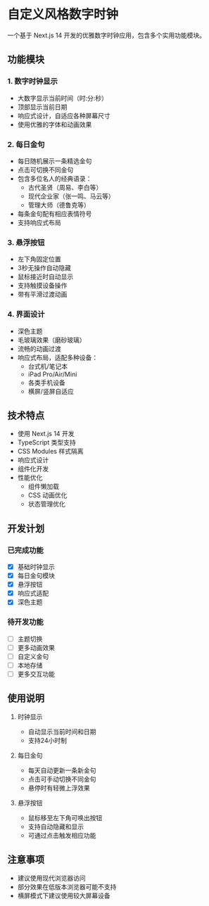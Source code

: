 # 自定义风格数字时钟

一个基于 Next.js 14 开发的优雅数字时钟应用，包含多个实用功能模块。

## 功能模块

### 1. 数字时钟显示
- 大数字显示当前时间（时:分:秒）
- 顶部显示当前日期
- 响应式设计，自适应各种屏幕尺寸
- 使用优雅的字体和动画效果

### 2. 每日金句
- 每日随机展示一条精选金句
- 点击可切换不同金句
- 包含多位名人的经典语录：
  - 古代圣贤（周易、李白等）
  - 现代企业家（张一鸣、马云等）
  - 管理大师（德鲁克等）
- 每条金句配有相应表情符号
- 支持响应式布局

### 3. 悬浮按钮
- 左下角固定位置
- 3秒无操作自动隐藏
- 鼠标接近时自动显示
- 支持触摸设备操作
- 带有平滑过渡动画

### 4. 界面设计
- 深色主题
- 毛玻璃效果（磨砂玻璃）
- 流畅的动画过渡
- 响应式布局，适配多种设备：
  - 台式机/笔记本
  - iPad Pro/Air/Mini
  - 各类手机设备
  - 横屏/竖屏自适应

## 技术特点

- 使用 Next.js 14 开发
- TypeScript 类型支持
- CSS Modules 样式隔离
- 响应式设计
- 组件化开发
- 性能优化
  - 组件懒加载
  - CSS 动画优化
  - 状态管理优化

## 开发计划

### 已完成功能
- [x] 基础时钟显示
- [x] 每日金句模块
- [x] 悬浮按钮
- [x] 响应式适配
- [x] 深色主题

### 待开发功能
- [ ] 主题切换
- [ ] 更多动画效果
- [ ] 自定义金句
- [ ] 本地存储
- [ ] 更多交互功能

## 使用说明

1. 时钟显示
   - 自动显示当前时间和日期
   - 支持24小时制

2. 每日金句
   - 每天自动更新一条新金句
   - 点击可手动切换不同金句
   - 悬停时有轻微上浮效果

3. 悬浮按钮
   - 鼠标移至左下角可唤出按钮
   - 支持自动隐藏和显示
   - 可通过点击触发相应功能

## 注意事项

- 建议使用现代浏览器访问
- 部分效果在低版本浏览器可能不支持
- 横屏模式下建议使用较大屏幕设备